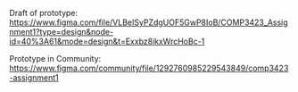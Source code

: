 Draft of prototype:
https://www.figma.com/file/VLBeISyPZdgUOF5GwP8IoB/COMP3423_Assignment1?type=design&node-id=40%3A61&mode=design&t=Exxbz8ikxWrcHoBc-1

Prototype in Community:
https://www.figma.com/community/file/1292760985229543849/comp3423-assignment1